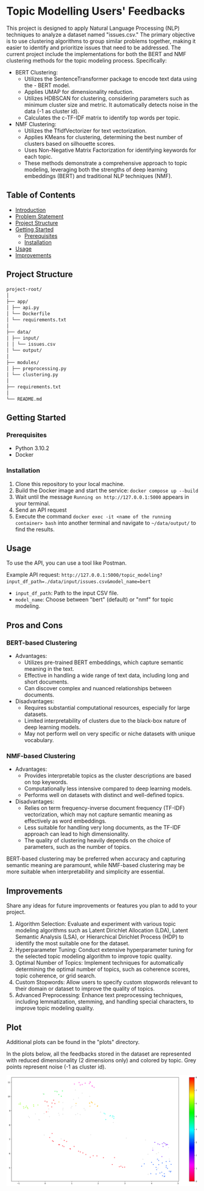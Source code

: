 # Topic Modelling Users' Feedbacks

This project is designed to apply Natural Language Processing (NLP) techniques to analyze a dataset named "issues.csv." The primary objective is to use clustering algorithms to group similar problems together, making it easier to identify and prioritize issues that need to be addressed.
The current project include the implementations for both the BERT and NMF clustering methods for the topic modeling process. Specifically:

- BERT Clustering:
  - Utilizes the SentenceTransformer package to encode text data using the - BERT model.
  - Applies UMAP for dimensionality reduction.
  - Utilizes HDBSCAN for clustering, considering parameters such as minimum cluster size and metric. It automatically detects noise in the data (-1 as cluster id).
  - Calculates the c-TF-IDF matrix to identify top words per topic.
- NMF Clustering:
  - Utilizes the TfidfVectorizer for text vectorization.
  - Applies KMeans for clustering, determining the best number of clusters based on silhouette scores.
  - Uses Non-Negative Matrix Factorization for identifying keywords for each topic.
  - These methods demonstrate a comprehensive approach to topic modeling, leveraging both the strengths of deep learning embeddings (BERT) and traditional NLP techniques (NMF).

## Table of Contents

- [Introduction](#introduction)
- [Problem Statement](#problem-statement)
- [Project Structure](#project-structure)
- [Getting Started](#getting-started)
  - [Prerequisites](#prerequisites)
  - [Installation](#installation)
- [Usage](#usage)
- [Improvements](#improvements)

## Project Structure

```
project-root/
│
├── app/
│ ├── api.py
│ └── Dockerfile
│ └── requirements.txt
│
├── data/
│ ├── input/
│ │ └── issues.csv
│ └── output/
│
├── modules/
│ ├── preprocessing.py
│ └── clustering.py
│
├── requirements.txt
│
└── README.md
```

## Getting Started

### Prerequisites

- Python 3.10.2
- Docker

### Installation

1. Clone this repository to your local machine.
2. Build the Docker image and start the service: `docker compose up --build`
3. Wait until the message `Running on http://127.0.0.1:5000` appears in your terminal.
4. Send an API request
5. Execute the command `docker exec -it <name of the running container> bash` into another terminal and navigate to `~/data/output/` to find the results.

## Usage

To use the API, you can use a tool like Postman.

Example API request:
`http://127.0.0.1:5000/topic_modeling?input_df_path=./data/input/issues.csv&model_name=bert`

- `input_df_path`: Path to the input CSV file.
- `model_name`: Choose between "bert" (default) or "nmf" for topic modeling.

## Pros and Cons
### BERT-based Clustering

- Advantages:
  - Utilizes pre-trained BERT embeddings, which capture semantic meaning in the text.
  - Effective in handling a wide range of text data, including long and short documents.
  - Can discover complex and nuanced relationships between documents.
- Disadvantages:
  - Requires substantial computational resources, especially for large datasets.
  - Limited interpretability of clusters due to the black-box nature of deep learning models.
  - May not perform well on very specific or niche datasets with unique vocabulary.

### NMF-based Clustering

- Advantages:
  - Provides interpretable topics as the cluster descriptions are based on top keywords.
  - Computationally less intensive compared to deep learning models.
  - Performs well on datasets with distinct and well-defined topics.
- Disadvantages:
  - Relies on term frequency-inverse document frequency (TF-IDF) vectorization, which may not capture semantic meaning as effectively as word embeddings.
  - Less suitable for handling very long documents, as the TF-IDF approach can lead to high dimensionality.
  - The quality of clustering heavily depends on the choice of parameters, such as the number of topics.

BERT-based clustering may be preferred when accuracy and capturing semantic meaning are paramount, while NMF-based clustering may be more suitable when interpretability and simplicity are essential.

## Improvements

Share any ideas for future improvements or features you plan to add to your project.
1. Algorithm Selection: Evaluate and experiment with various topic modeling algorithms such as Latent Dirichlet Allocation (LDA), Latent Semantic Analysis (LSA), or Hierarchical Dirichlet Process (HDP) to identify the most suitable one for the dataset.
2. Hyperparameter Tuning: Conduct extensive hyperparameter tuning for the selected topic modeling algorithm to improve topic quality.
3. Optimal Number of Topics: Implement techniques for automatically determining the optimal number of topics, such as coherence scores, topic coherence, or grid search.
4. Custom Stopwords: Allow users to specify custom stopwords relevant to their domain or dataset to improve the quality of topics.
5. Advanced Preprocessing: Enhance text preprocessing techniques, including lemmatization, stemming, and handling special characters, to improve topic modeling quality.

## Plot
Additional plots can be found in the "plots" directory.

In the plots below, all the feedbacks stored in the dataset are represented with reduced dimensionality (2 dimensions only) and colored by topic. Grey points represent noise (-1 as cluster id).

![HDBSCAN](plots/hdbscan_clustering_umap_dims_red.png)
